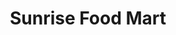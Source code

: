 ---
title: "Sunrise Food Mart"
url: /pasco/sunrise-food-mart-north-28th-avenue/
shop: Lebensmittel
---